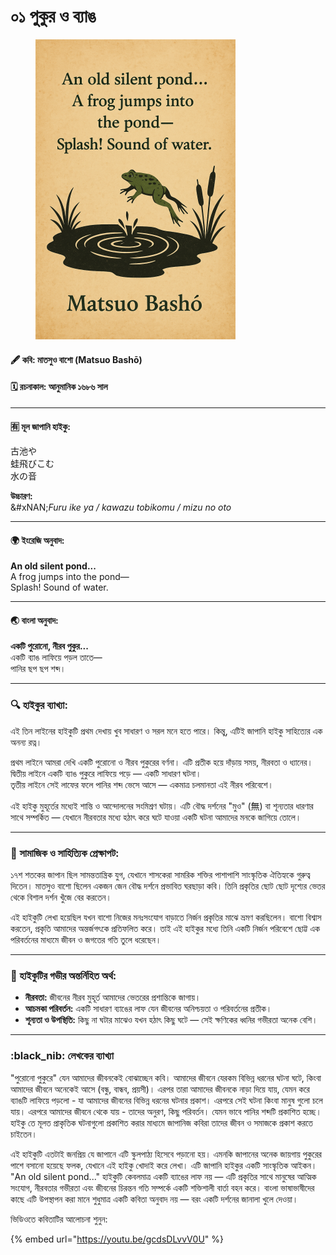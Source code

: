 # ০১ পুকুর ও ব্যাঙ

<figure><img src="../.gitbook/assets/image (9).png" alt="" width="320"><figcaption></figcaption></figure>

#### 🖋️ কবি: মাতসুও বাশো (Matsuo Bashō)

#### 🗓️ রচনাকাল: আনুমানিক ১৬৮৬ সাল

***

#### 🈶 মূল জাপানি হাইকু:

古池や\
蛙飛びこむ\
水の音

**উচ্চারণ:**\
&#xNAN;_&#x46;uru ike ya / kawazu tobikomu / mizu no oto_

***

#### 🌍 ইংরেজি অনুবাদ:

**An old silent pond...**\
A frog jumps into the pond—\
Splash! Sound of water.

***

#### 🌏 বাংলা অনুবাদ:

**একটি পুরোনো, নীরব পুকুর...**\
একটি ব্যাঙ লাফিয়ে পড়ল তাতে—\
পানির ছপ ছপ শব্দ।

***

### 🔍 হাইকুর ব্যাখ্যা:

এই তিন লাইনের হাইকুটি প্রথম দেখায় খুব সাধারণ ও সরল মনে হতে পারে। কিন্তু, এটিই জাপানি হাইকু সাহিত্যের এক অনন্য রত্ন।

প্রথম লাইনে আমরা দেখি একটি পুরোনো ও নীরব পুকুরের বর্ণনা। এটি প্রতীক হয়ে দাঁড়ায় সময়, নীরবতা ও ধ্যানের।\
দ্বিতীয় লাইনে একটি ব্যাঙ পুকুরে লাফিয়ে পড়ে — একটি সাধারণ ঘটনা।\
তৃতীয় লাইনে সেই লাফের ফলে পানির শব্দ ভেসে আসে — একমাত্র চলমানতা এই নীরব পরিবেশে।

এই হাইকু মুহূর্তের মধ্যেই শান্তি ও আন্দোলনের সংমিশ্রণ ঘটায়। এটি বৌদ্ধ দর্শনের "মুও" (無) বা শূন্যতার ধারণার সাথে সম্পর্কিত — যেখানে নীরবতার মধ্যে হঠাৎ করে ঘটে যাওয়া একটি ঘটনা আমাদের মনকে জাগিয়ে তোলে।

***

### 🧠 সামাজিক ও সাহিত্যিক প্রেক্ষাপট:

১৭শ শতকের জাপান ছিল সামন্ততান্ত্রিক যুগ, যেখানে শাসকেরা সামরিক শক্তির পাশাপাশি সাংস্কৃতিক ঐতিহ্যকে গুরুত্ব দিতেন। মাতসুও বাশো ছিলেন একজন জেন বৌদ্ধ দর্শনে প্রভাবিত ঘরছাড়া কবি। তিনি প্রকৃতির ছোট ছোট দৃশ্যের ভেতর থেকে বিশাল দর্শন খুঁজে বের করতেন।

এই হাইকুটি লেখা হয়েছিল যখন বাশো নিজের মনঃসংযোগ বাড়াতে নির্জন প্রকৃতির মাঝে ভ্রমণ করছিলেন। বাশো বিশ্বাস করতেন, প্রকৃতি আমাদের অন্তর্জগৎকে প্রতিফলিত করে। তাই এই হাইকুর মধ্যে তিনি একটি নির্জন পরিবেশে ছোট্ট এক পরিবর্তনের মাধ্যমে জীবন ও জগতের গতি তুলে ধরেছেন।

***

### 🌸 হাইকুটির গভীর অন্তর্নিহিত অর্থ:

* **নীরবতা:** জীবনের নীরব মুহূর্ত আমাদের ভেতরের প্রশান্তিকে জাগায়।
* **আচমকা পরিবর্তন:** একটি সাধারণ ব্যাঙের লাফ যেন জীবনের অনিশ্চয়তা ও পরিবর্তনের প্রতীক।
* **শূন্যতা ও উপস্থিতি:** কিছু না ঘটার মাঝেও যখন হঠাৎ কিছু ঘটে — সেই ক্ষণিকের ধ্বনির গভীরতা অনেক বেশি।

***

### :black\_nib: লেখকের ব্যাখ্যা

"পুরোনো পুকুরে" যেন আমাদের জীবনকেই বোঝাচ্ছেন কবি। আমাদের জীবনে যেরকম বিভিন্ন ধরনের ঘটনা ঘটে, কিংবা আমাদের জীবনে অনেকেই আসে (বন্ধু, বান্ধব, প্রয়সী)। এরপর তারা আমাদের জীবনকে নাড়া দিয়ে যায়, যেমন করে ব্যাঙটি লাফিয়ে পড়লো - যা আমাদের জীবনের বিভিন্ন ধরনের ঘটনার প্রকাশ। এরপরে সেই ঘটনা কিংবা মানুষ গুলো চলে যায়। এরপরে আমাদের জীবনে থেকে যায় - তাদের অনুরণ, কিছু পরিবর্তন। যেমন ভাবে পানির শব্দটি প্রকাশিত হচ্ছে। হাইকু তে মূলত প্রাকৃতিক ঘটনাগুলো প্রকাশিত করার মাধ্যমে জাপানিজ কবিরা তাদের জীবন ও সমাজকে প্রকাশ করতে চাইতেন।&#x20;



এই হাইকুটি এতটাই জনপ্রিয় যে জাপানে এটি স্কুলপাঠ্য হিসেবে পড়ানো হয়। এমনকি জাপানের অনেক জায়গায় পুকুরের পাশে বসানো হয়েছে ফলক, যেখানে এই হাইকু খোদাই করে লেখা। এটি জাপানি হাইকুর একটি সাংস্কৃতিক আইকন। "An old silent pond..." হাইকুটি কেবলমাত্র একটি ব্যাঙের লাফ নয় — এটি প্রকৃতির সাথে মানুষের আত্মিক সংযোগ, নীরবতার গভীরতা এবং জীবনের চিরন্তন গতি সম্পর্কে একটি শক্তিশালী বার্তা বহন করে। বাংলা ভাষাভাষীদের কাছে এটি উপস্থাপন করা মানে শুধুমাত্র একটি কবিতা অনুবাদ নয় — বরং একটি দর্শনের জানালা খুলে দেওয়া।



ভিডিওতে কবিতাটির আলোচনা শুনুন:

{% embed url="https://youtu.be/gcdsDLvvV0U" %}
